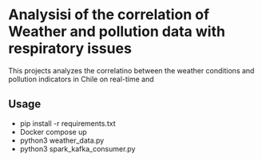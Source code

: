 # Analysisi of the correlation of Weather and pollution data with respiratory issues
This projects analyzes the correlatino between the weather conditions and pollution indicators in Chile on real-time and 
## Usage
- pip install -r requirements.txt
- Docker compose up
- python3 weather_data.py
- python3 spark_kafka_consumer.py 